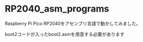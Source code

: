 # RP2040_asm_programs

Raspberry Pi Pico RP2040をアセンブリ言語で動かしてみました。

boot2コードが入ったboot2.asmを用意する必要があります
